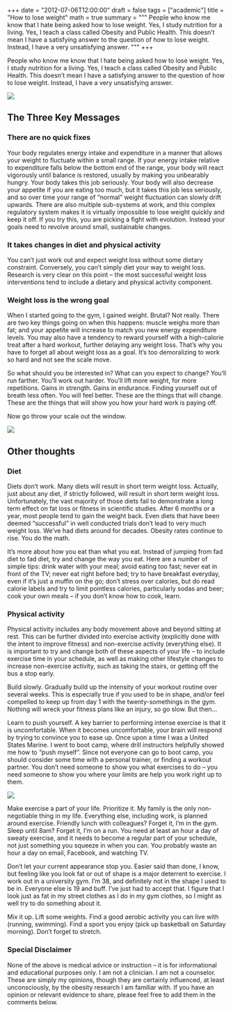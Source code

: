 +++
date = "2012-07-06T12:00:00"
draft = false
tags = ["academic"]
title = "How to lose weight"
math = true
summary = """
People who know me know that I hate being asked how to lose weight. Yes, I study nutrition for a living. Yes, I teach a class called Obesity and Public Health. This doesn’t mean I have a satisfying answer to the question of how to lose weight. Instead, I have a very unsatisfying answer.
"""
+++


People who know me know that I hate being asked how to lose weight. Yes, I study nutrition for a living. Yes, I teach a class called Obesity and Public Health. This doesn’t mean I have a satisfying answer to the question of how to lose weight. Instead, I have a very unsatisfying answer.

![](http://darrendahly.github.io/img/scale.jpg)

## The Three Key Messages ##
### There are no quick fixes ###
Your body regulates energy intake and expenditure in a manner that allows your weight to  fluctuate within a small range. If your energy intake relative to expenditure falls below the bottom end of the range, your body will react vigorously until balance is restored, usually by making you unbearably hungry. Your body takes this job seriously. Your body will also decrease your appetite if you are eating too much, but it takes this job less seriously, and so over time your range of “normal” weight fluctuation can slowly drift upwards. There are also multiple sub-systems at work, and this complex regulatory system makes it is virtually impossible to lose weight quickly and keep it off. If you try this, you are picking a fight with evolution. Instead your goals need to revolve around small, sustainable changes.

### It takes changes in diet and physical activity ###

You can’t just work out and expect weight loss without some dietary constraint. Conversely, you can’t simply diet your way to weight loss. Research is very clear on this point – the most successful weight loss interventions tend to include a dietary and physical activity component.

### Weight loss is the wrong goal ###
When I started going to the gym, I gained weight. Brutal? Not really. There are two key things going on when this happens: muscle weighs more than fat; and your appetite will increase to match you new energy expenditure levels. You may also have a tendency to reward yourself with a high-calorie treat after a hard workout, further delaying any weight loss. That’s why you have to forget all about weight loss as a goal. It’s too demoralizing to work so hard and not see the scale move.

So what should you be interested in? What can you expect to change? You’ll run farther. You’ll work out harder. You’ll lift more weight, for more repetitions. Gains in strength. Gains in endurance. Finding yourself out of breath less often. You will feel better. These are the things that will change. These are the things that will show you how your hard work is paying off.

Now go throw your scale out the window.


![](http://darrendahly.github.io/img/don.jpg)

## Other thoughts ##
 
### Diet ###

Diets don’t work. Many diets will result in short term weight loss. Actually, just about any diet, if strictly followed, will result in short term weight loss.  Unfortunately, the vast majority of those diets fail to demonstrate a long term effect on fat loss or fitness in scientific studies. After 6 months or a year, most people tend to gain the weight back. Even diets that have been deemed “successful” in well conducted trials don’t lead to very much weight loss. We’ve had diets around for decades. Obesity rates continue to rise. You do the math.

It’s more about how you eat than what you eat. Instead of jumping from fad diet to fad diet, try and change the way you eat. Here are a number of simple tips: drink water with your meal; avoid eating too fast; never eat in front of the TV; never eat right before bed; try to have breakfast everyday, even if it’s just a muffin on the go; don’t stress over calories, but do read calorie labels and try to limit pointless calories, particularly sodas and beer; cook your own meals – if you don’t know how to cook, learn.

### Physical activity ###

Physical activity includes any body movement above and beyond sitting at rest. This can be further divided into exercise activity (explicitly done with the intent to improve fitness) and non-exercise activity (everything else). It is important to try and change both of these aspects of your life – to include exercise time in your schedule, as well as making other lifestyle changes to increase non-exercise activity, such as taking the stairs, or getting off the bus a stop early.

Build slowly. Gradually build up the intensity of your workout routine over several weeks. This is especially true if you used to be in shape, and/or feel compelled to keep up from day 1 with the twenty-somethings in the gym.  Nothing will wreck your fitness plans like an injury, so go slow. But then…

Learn to push yourself. A key barrier to performing intense exercise is that it is uncomfortable. When it becomes uncomfortable, your brain will respond by trying to convince you to ease up. Once upon a time I was a United States Marine. I went to boot camp, where drill instructors helpfully showed me how to “push myself”. Since not everyone can go to boot camp, you should consider some time with a personal trainer, or finding a workout partner. You don’t need someone to show you what exercises to do – you need someone to show you where your limits are help you work right up to them.

![](http://darrendahly.github.io/img/drill.jpg)

Make exercise a part of your life. Prioritize it. My family is the only non-negotiable thing in my life. Everything else, including work, is planned around exercise. Friendly lunch with colleagues? Forget it, I’m in the gym. Sleep until 8am? Forget it, I’m on a run. You need at least an hour a day of sweaty exercise, and it needs to become a regular part of your schedule, not just something you squeeze in when you can. You probably waste an hour a day on email, Facebook, and watching TV.

Don’t let your current appearance stop you. Easier said than done, I know, but  feeling like you look fat or out of shape is a major deterrent to exercise. I work out in a university gym. I’m 38, and definitely not in the shape I used to be in. Everyone else is 19 and buff. I’ve just had to accept that. I figure that I look just as fat in my street clothes as I do in my gym clothes, so I might as well try to do something about it.

Mix it up. Lift some weights. Find a good aerobic activity you can live with (running, swimming). Find a sport you enjoy (pick up basketball on Saturday morning). Don’t forget to stretch.

 
### Special Disclaimer ###

None of the above is medical advice or instruction – it is for informational and educational purposes only. I am not a clinician. I am not a counselor. These are simply my opinions, though they are certainly influenced, at least unconsciously, by the obesity research I am familiar with. If you have an opinion or relevant evidence to share, please feel free to add them in the comments below.